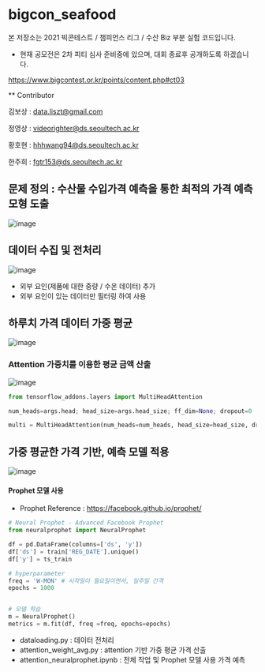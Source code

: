# bigcon_seafood

본 저장소는 2021 빅콘테스트 / 챔피언스 리그 / 수산 Biz 부분 실험 코드입니다.
- 현재 공모전은 2차 피티 심사 준비중에 있으며, 대회 종료후 공개하도록 하겠습니다.

https://www.bigcontest.or.kr/points/content.php#ct03

** Contributor

김보상 : data.liszt@gmail.com

정영상 : videorighter@ds.seoultech.ac.kr

황호현 : hhhwang94@ds.seoultech.ac.kr

한주희 : fgtr153@ds.seoultech.ac.kr

## 문제 정의 :  수산물 수입가격 예측을 통한 최적의 가격 예측 모형 도출 
![image](https://user-images.githubusercontent.com/46701548/139639501-98aa5640-a504-414f-8bb1-c885044fca5f.png)

## 데이터 수집 및 전처리
![image](https://user-images.githubusercontent.com/46701548/139639558-c1a6d9f4-47ac-47e2-9c81-91d5ecd186b6.png)

+ 외부 요인(제품에 대한 중량 / 수온 데이터) 추가
+ 외부 요인이 있는 데이터만 필터링 하여 사용


## 하루치 가격 데이터 가중 평균
![image](https://user-images.githubusercontent.com/46701548/139639799-96be404a-5b47-456c-aa58-ae0163c86334.png)

### Attention 가중치를 이용한 평균 금액 산출
![image](https://user-images.githubusercontent.com/46701548/139639903-5552f6d0-d5e3-4807-89be-5178e0740665.png)

```python
from tensorflow_addons.layers import MultiHeadAttention

num_heads=args.head; head_size=args.head_size; ff_dim=None; dropout=0

multi = MultiHeadAttention(num_heads=num_heads, head_size=head_size, dropout=dropout)
```

## 가중 평균한 가격 기반, 예측 모델 적용
![image](https://user-images.githubusercontent.com/46701548/139640215-f2bc314d-bc64-487b-add4-7ad43a72c066.png)

#### Prophet 모델 사용
- Prophet Reference : https://facebook.github.io/prophet/
```python
# Neural Prophet - Advanced Facebook Prophet
from neuralprophet import NeuralProphet

df = pd.DataFrame(columns=['ds', 'y'])
df['ds'] = train['REG_DATE'].unique()
df['y'] = ts_train

# hyperparameter 
freq = 'W-MON' # 시작일이 월요일이면서, 일주일 간격 
epochs = 1000


# 모델 학습
m = NeuralProphet()
metrics = m.fit(df, freq =freq, epochs=epochs)
```


- dataloading.py : 데이터 전처리
- attention_weight_avg.py : attention 기반 가중 평균 가격 산출
- attention_neuralprophet.ipynb : 전체 작업 및 Prophet 모델 사용 가격 예측

